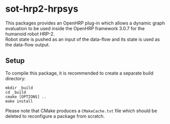 sot-hrp2-hrpsys
===========

This packages provides an OpenHRP plug-in which allows a dynamic graph
evaluation to be used inside the OpenHRP framework 3.0.7 for the humanoid robot HRP-2.  
Robot state is pushed as an input of the data-flow and its state is used as the
data-flow output.

Setup
-----

To compile this package, it is recommended to create a separate build
directory:

    mkdir _build
    cd _build
    cmake [OPTIONS] ..
    make install

Please note that CMake produces a `CMakeCache.txt` file which should
be deleted to reconfigure a package from scratch.
